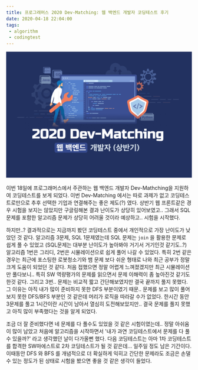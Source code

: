 ```yaml
---
title: 프로그래머스 2020 Dev-Matching: 웹 백엔드 개발자 코딩테스트 후기
date: 2020-04-18 22:04:00
tags:
 - algorithm
 - codingtest
---
```


<a href = "https://programmers.co.kr/competitions/144/2020-web-be-first"><img src="images/programmers-devmatching.png" alt="programmers-devmatching"/></a>

이번 18일에 프로그래머스에서 주관하는 웹 백엔드 개발자 Dev-Mathching을 지원하여 코딩테스트를 보게 되었다. 이번 Dev-Matching 에서는 따로 과제가 없고 코딩테스트로만으로 추후 선택한 기업과 연결해주는 좋은 제도(?) 였다. 상반기 웹 프론트같은 경우 시험을 보지는 않았지만 구글링해본 결과 난이도가 상당히 있어보였고.. 그래서 SQL 문제를 포함한 알고리즘 문제가 상당히 어려울 것이라 예상하고.. 시험을 시작했다. 



하지만..? 결과적으로는 지금까지 봤던 코딩테스트 중에서 개인적으로 가장 난이도가 낮았던 것 같다. 알고리즘 3문제, SQL 1문제였는데 SQL 문제는 `join` 을 활용한 문제로 쉽게 풀 수 있었고 (SQL문제는 대부분 난이도가 높아봐야 거기서 거기인것 같기도..?) 알고리즘 1번은 그리디, 2번은 시뮬레이션으로 쉽게 풀어 나갈 수 있었다. 특히 2번 같은 경우는 최근에 포스팅한 로봇청소기와 뱀 문제 보다 쉬운 형태로 나와 최근 공부가 정말 크게 도움이 되었던 것 같다. 처음 접했으면 정말 어렵게 느껴졌겠지만 최근 시뮬레이션만 풀다보니.. 특히 SW 역량평가의 문제를 읽으면서 문제 이해력이 좀 높아진것 같기도 한것 같다. 그리고 3번.. 문제는  비교적 짧고 간단해보였지만 결국 끝까지 풀지 못했다. 그 이유는 아직 내가 많이 준비하지 못한 DFS 부분이였기 때문.. 문제를 보고 많이 풀어보지 못한 DFS/BFS 부분인 것 같은데 머리가 로직을 따라갈 수가 없었다. 한시간 동안 3문제를 풀고 1시간이란 시간이 남아서 열심히 도전해보았지만.. 결국 문제를 풀지 못했고 아직 많이 부족했다는 것을 알게 되었다. 



조금 더 잘 준비했다면 네 문제를 다 풀수도 있었을 것 같은 시험이였는데.. 정말 아쉬움이 많이 남았고 처음에 알고리즘을 시작하면서 '내가 과연 코딩테스트에서 문제를 다 풀 수 있을까?' 라고 생각했던 날이 다가올뻔 했다. 다음 코딩테스트는 아마  1차 코딩테스트를 합격한 SW마에스트로 2차 코딩테스트가 될 것 같은데... 일주일 정도 남은 기간이다. 이때동안 DFS 와 BFS 를 개념적으로 더 확실하게 익히고 간단한 문제라도 조금은 손댈수 있는 정도가 된 상태로 시험을 봤으면 좋을 것 같은 생각이 들었다. 